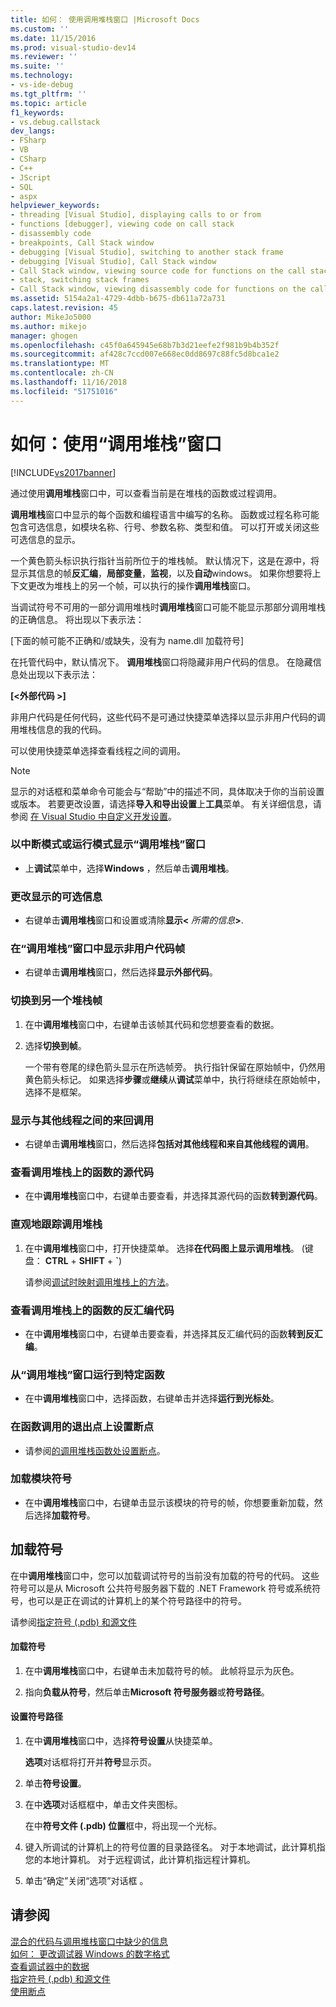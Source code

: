 ```yaml
---
title: 如何： 使用调用堆栈窗口 |Microsoft Docs
ms.custom: ''
ms.date: 11/15/2016
ms.prod: visual-studio-dev14
ms.reviewer: ''
ms.suite: ''
ms.technology:
- vs-ide-debug
ms.tgt_pltfrm: ''
ms.topic: article
f1_keywords:
- vs.debug.callstack
dev_langs:
- FSharp
- VB
- CSharp
- C++
- JScript
- SQL
- aspx
helpviewer_keywords:
- threading [Visual Studio], displaying calls to or from
- functions [debugger], viewing code on call stack
- disassembly code
- breakpoints, Call Stack window
- debugging [Visual Studio], switching to another stack frame
- debugging [Visual Studio], Call Stack window
- Call Stack window, viewing source code for functions on the call stack
- stack, switching stack frames
- Call Stack window, viewing disassembly code for functions on the call stack
ms.assetid: 5154a2a1-4729-4dbb-b675-db611a72a731
caps.latest.revision: 45
author: MikeJo5000
ms.author: mikejo
manager: ghogen
ms.openlocfilehash: c45f0a645945e68b7b3d21eefe2f981b9b4b352f
ms.sourcegitcommit: af428c7ccd007e668ec0dd8697c88fc5d8bca1e2
ms.translationtype: MT
ms.contentlocale: zh-CN
ms.lasthandoff: 11/16/2018
ms.locfileid: "51751016"
---
```

# <a name="how-to-use-the-call-stack-window"></a>如何：使用“调用堆栈”窗口
[!INCLUDE[vs2017banner](../includes/vs2017banner.md)]

通过使用**调用堆栈**窗口中，可以查看当前是在堆栈的函数或过程调用。  
  
 **调用堆栈**窗口中显示的每个函数和编程语言中编写的名称。 函数或过程名称可能包含可选信息，如模块名称、行号、参数名称、类型和值。 可以打开或关闭这些可选信息的显示。  
  
 一个黄色箭头标识执行指针当前所位于的堆栈帧。 默认情况下，这是在源中，将显示其信息的帧**反汇编**，**局部变量**，**监视**，以及**自动**windows。 如果你想要将上下文更改为堆栈上的另一个帧，可以执行的操作**调用堆栈**窗口。  
  
 当调试符号不可用的一部分调用堆栈时**调用堆栈**窗口可能不能显示那部分调用堆栈的正确信息。 将出现以下表示法：  
  
 [下面的帧可能不正确和/或缺失，没有为 name.dll 加载符号]  
  
 在托管代码中，默认情况下。 **调用堆栈**窗口将隐藏非用户代码的信息。 在隐藏信息处出现以下表示法：  
  
 **[\<外部代码 >]**  
  
 非用户代码是任何代码，这些代码不是可通过快捷菜单选择以显示非用户代码的调用堆栈信息的我的代码。  
  
 可以使用快捷菜单选择查看线程之间的调用。  
  
> [!NOTE]
>  显示的对话框和菜单命令可能会与“帮助”中的描述不同，具体取决于你的当前设置或版本。 若要更改设置，请选择**导入和导出设置**上**工具**菜单。 有关详细信息，请参阅 [在 Visual Studio 中自定义开发设置](http://msdn.microsoft.com/en-us/22c4debb-4e31-47a8-8f19-16f328d7dcd3)。  
  
### <a name="to-display-the-call-stack-window-in-break-mode-or-in-run-mode"></a>以中断模式或运行模式显示“调用堆栈”窗口  
  
-   上**调试**菜单中，选择**Windows** ，然后单击**调用堆栈**。  
  
### <a name="to-change-the-optional-information-displayed"></a>更改显示的可选信息  
  
-   右键单击**调用堆栈**窗口和设置或清除**显示\<** _所需的信息_**>**.  
  
### <a name="to-display-non-user-code-frames-in-the-call-stack-window"></a>在“调用堆栈”窗口中显示非用户代码帧  
  
-   右键单击**调用堆栈**窗口，然后选择**显示外部代码**。  
  
### <a name="to-switch-to-another-stack-frame"></a>切换到另一个堆栈帧  
  
1.  在中**调用堆栈**窗口中，右键单击该帧其代码和您想要查看的数据。  
  
2.  选择**切换到帧**。  
  
     一个带有卷尾的绿色箭头显示在所选帧旁。 执行指针保留在原始帧中，仍然用黄色箭头标记。 如果选择**步骤**或**继续**从**调试**菜单中，执行将继续在原始帧中，选择不是框架。  
  
### <a name="to-display-calls-to-or-from-another-thread"></a>显示与其他线程之间的来回调用  
  
-   右键单击**调用堆栈**窗口，然后选择**包括对其他线程和来自其他线程的调用**。  
  
### <a name="to-view-the-source-code-for-a-function-on-the-call-stack"></a>查看调用堆栈上的函数的源代码  
  
-   在中**调用堆栈**窗口中，右键单击要查看，并选择其源代码的函数**转到源代码**。  
  
### <a name="to-visually-trace-the-call-stack"></a>直观地跟踪调用堆栈  
  
1.  在中**调用堆栈**窗口中，打开快捷菜单。 选择**在代码图上显示调用堆栈**。 (键盘： **CTRL** + **SHIFT** + **`**)  
  
     请参阅[调试时映射调用堆栈上的方法](../debugger/map-methods-on-the-call-stack-while-debugging-in-visual-studio.md)。  
  
### <a name="to-view-the-disassembly-code-for-a-function-on-the-call-stack"></a>查看调用堆栈上的函数的反汇编代码  
  
-   在中**调用堆栈**窗口中，右键单击要查看，并选择其反汇编代码的函数**转到反汇编**。  
  
### <a name="to-run-to-a-specific-function-from-the-call-stack-window"></a>从“调用堆栈”窗口运行到特定函数  
  
-  在中**调用堆栈**窗口中，选择函数，右键单击并选择**运行到光标处**。  
  
### <a name="to-set-a-breakpoint-on-the-exit-point-of-a-function-call"></a>在函数调用的退出点上设置断点  
  
-   请参阅[的调用堆栈函数处设置断点](../debugger/using-breakpoints.md#BKMK_Set_a_breakpoint_in_the_call_stack_window)。  
  
### <a name="to-load-symbols-for-a-module"></a>加载模块符号  
  
-   在中**调用堆栈**窗口中，右键单击显示该模块的符号的帧，你想要重新加载，然后选择**加载符号**。  
  
## <a name="loading-symbols"></a>加载符号  
 在中**调用堆栈**窗口中，您可以加载调试符号的当前没有加载的符号的代码。 这些符号可以是从 Microsoft 公共符号服务器下载的 .NET Framework 符号或系统符号，也可以是正在调试的计算机上的某个符号路径中的符号。  
  
 请参阅[指定符号 (.pdb) 和源文件](../debugger/specify-symbol-dot-pdb-and-source-files-in-the-visual-studio-debugger.md)  
  
#### <a name="to-load-symbols"></a>加载符号  
  
1.  在中**调用堆栈**窗口中，右键单击未加载符号的帧。 此帧将显示为灰色。  
  
2.  指向**负载从符号**，然后单击**Microsoft 符号服务器**或**符号路径**。  
  
#### <a name="to-set-the-symbol-path"></a>设置符号路径  
  
1.  在中**调用堆栈**窗口中，选择**符号设置**从快捷菜单。  
  
     **选项**对话框将打开并**符号**显示页。  
  
2.  单击**符号设置**。  
  
3.  在中**选项**对话框框中，单击文件夹图标。  
  
     在中**符号文件 (.pdb) 位置**框中，将出现一个光标。  
  
4.  键入所调试的计算机上的符号位置的目录路径名。 对于本地调试，此计算机指您的本地计算机。 对于远程调试，此计算机指远程计算机。  
  
5.  单击“确定”关闭“选项”对话框 。  
  
## <a name="see-also"></a>请参阅  
 [混合的代码与调用堆栈窗口中缺少的信息](../debugger/mixed-code-and-missing-information-in-the-call-stack-window.md)   
 [如何： 更改调试器 Windows 的数字格式](http://msdn.microsoft.com/library/cd593847-a625-411d-a430-b798346ef18f)   
 [查看调试器中的数据](../debugger/viewing-data-in-the-debugger.md)   
 [指定符号 (.pdb) 和源文件](../debugger/specify-symbol-dot-pdb-and-source-files-in-the-visual-studio-debugger.md)   
 [使用断点](../debugger/using-breakpoints.md)





